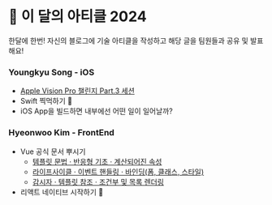 # 🔖 이 달의 아티클 2024

한달에 한번! 자신의 블로그에 기술 아티클을 작성하고 해당 글을 팀원들과 공유 및 발표해요!

### Youngkyu Song - iOS
- [Apple Vision Pro 챌린지 Part.3 세션](https://youngkdevlog.tistory.com/63)
- Swift 찍먹하기 🍟
- iOS App을 빌드하면 내부에선 어떤 일이 일어날까?

### Hyeonwoo Kim - FrontEnd
- Vue 공식 문서 뿌시기
  - [템플릿 문법 · 반응형 기초 · 계산되어진 속성](https://klmhyeonwooo.tistory.com/115)
  - [라이프사이클 · 이벤트 핸들링 · 바인딩(폼, 클래스, 스타일)](https://klmhyeonwooo.tistory.com/116)
  - [감시자 · 템플릿 참조 · 조건부 및 목록 렌더링](https://klmhyeonwooo.tistory.com/117)
- 리액트 네이티브 시작하기 🎉
